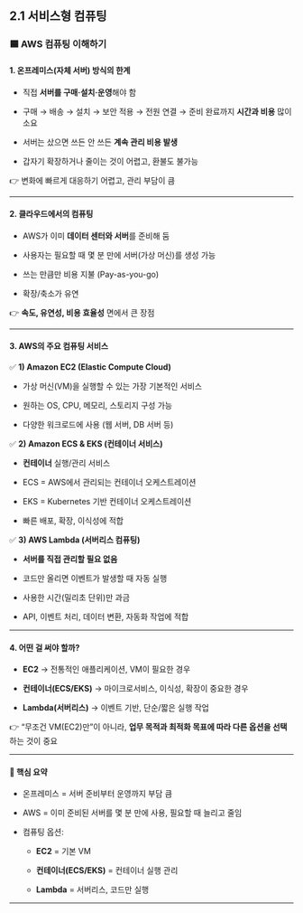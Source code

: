 ## 2.1 서비스형 컴퓨팅

### 🟦 AWS 컴퓨팅 이해하기

#### 1. 온프레미스(자체 서버) 방식의 한계

- 직접 **서버를 구매·설치·운영**해야 함

- 구매 → 배송 → 설치 → 보안 적용 → 전원 연결 → 준비 완료까지 **시간과 비용** 많이 소요

- 서버는 샀으면 쓰든 안 쓰든 **계속 관리 비용 발생**

- 갑자기 확장하거나 줄이는 것이 어렵고, 환불도 불가능

👉 변화에 빠르게 대응하기 어렵고, 관리 부담이 큼

---

#### 2. 클라우드에서의 컴퓨팅

- AWS가 이미 **데이터 센터와 서버**를 준비해 둠

- 사용자는 필요할 때 몇 분 만에 서버(가상 머신)를 생성 가능

- 쓰는 만큼만 비용 지불 (Pay-as-you-go)

- 확장/축소가 유연

👉 **속도, 유연성, 비용 효율성** 면에서 큰 장점

---

#### 3. AWS의 주요 컴퓨팅 서비스
✅ **1) Amazon EC2 (Elastic Compute Cloud)**

- 가상 머신(VM)을 실행할 수 있는 가장 기본적인 서비스

- 원하는 OS, CPU, 메모리, 스토리지 구성 가능

- 다양한 워크로드에 사용 (웹 서버, DB 서버 등)

✅ **2) Amazon ECS & EKS (컨테이너 서비스)**

- **컨테이너** 실행/관리 서비스

- ECS = AWS에서 관리되는 컨테이너 오케스트레이션

- EKS = Kubernetes 기반 컨테이너 오케스트레이션

- 빠른 배포, 확장, 이식성에 적합

✅ **3) AWS Lambda (서버리스 컴퓨팅)**

- **서버를 직접 관리할 필요 없음**

- 코드만 올리면 이벤트가 발생할 때 자동 실행

- 사용한 시간(밀리초 단위)만 과금

- API, 이벤트 처리, 데이터 변환, 자동화 작업에 적합

---

#### 4. 어떤 걸 써야 할까?

- **EC2** → 전통적인 애플리케이션, VM이 필요한 경우

- **컨테이너(ECS/EKS)** → 마이크로서비스, 이식성, 확장이 중요한 경우

- **Lambda(서버리스)** → 이벤트 기반, 단순/짧은 실행 작업

👉 “무조건 VM(EC2)만”이 아니라, **업무 목적과 최적화 목표에 따라 다른 옵션을 선택**하는 것이 중요

---

#### 📌 핵심 요약

- 온프레미스 = 서버 준비부터 운영까지 부담 큼

- AWS = 이미 준비된 서버를 몇 분 만에 사용, 필요할 때 늘리고 줄임

- 컴퓨팅 옵션:

    - **EC2** = 기본 VM

    - **컨테이너(ECS/EKS)** = 컨테이너 실행 관리

    - **Lambda** = 서버리스, 코드만 실행


--- 

